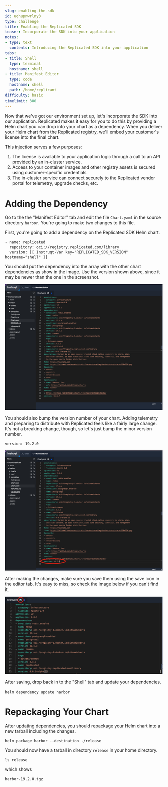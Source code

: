 ```yaml
---
slug: enabling-the-sdk
id: uqhupnwrlny3
type: challenge
title: Enabling the Replicated SDK
teaser: Incorporate the SDK into your application
notes:
- type: text
  contents: Introducing the Replicated SDK into your application
tabs:
- title: Shell
  type: terminal
  hostname: shell
- title: Manifest Editor
  type: code
  hostname: shell
  path: /home/replicant
difficulty: basic
timelimit: 300
---
```


Now that we've got our environment set up, let's incorporate the
SDK into our application. Replicated makes it easy for you to do
this by providing a Helm chart you can drop into your chart as a
dependency. When you deliver your Helm chart from the Replicated
registry, we'll embed your customer's license into the final
chart.

This injection serves a few purposes:

1. The license is available to your application logic through a
   call to an API provided by an in-cluster service.
2. Access to your container images and other registry
   assets is secured using customer-specific credentials
3. The in-cluster service can connect securely to the Replicated
   vendor portal for telemetry, upgrade checks, etc.

Adding the Dependency
======================

Go to the the "Manifest Editor" tab and edit the file `Chart.yaml` in
the source directory `harbor`. You're going to make two changes to
this file.

First, you're going to add a dependency on the Replicated SDK Helm
chart.

```
- name: replicated
  repository: oci://registry.replicated.com/library
  version: [[ Instruqt-Var key="REPLICATED_SDK_VERSION" hostname="shell" ]]
```

You should put the dependency into the array with the other
chart dependencies as show in the image. Use the version shown
above, since it may be newer than the one in the screenshot.

![Adding the Dependency](../assets/adding-the-dependency.png)

You should also bump the version number of your chart. Adding
telemetry and preparing to distribute with Replicated feels like
a fairly large change. It's not a breaking change, though, so
let's just bump the minor version number.

```
version: 19.2.0
```

![Bumping the Chart Version](../assets/bumping-the-version.png)

After making the changes, make sure you save them using the save
icon in the editor tab. It's easy to miss, so check the image
below if you can't find it.

![Saving Your Changes](../assets/saving-your-changes.png)

After saving, drop back in to the "Shell" tab and update your
dependencies.

```shell
helm dependency update harbor
```

Repackaging Your Chart
=====================

After updating dependencies, you should repackage your Helm
chart into a new tarball including the changes.

```
helm package harbor --destination ./release
```

You should now have a tarball in directory `release` in your
home directory.

```
ls release
```

which shows

```
harbor-19.2.0.tgz
```
